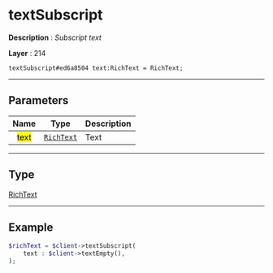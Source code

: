 # textSubscript

**Description** : *Subscript text*

**Layer** : 214

```tl
textSubscript#ed6a8504 text:RichText = RichText;
```

---

## Parameters

| Name | Type | Description |
| :---: | :---: | :--- |
| <mark>text</mark> | [`RichText`](type/RichText) | Text |

---

## Type

[RichText](type/RichText)

---

## Example

```php
$richText = $client->textSubscript(
	text : $client->textEmpty(),
);
```